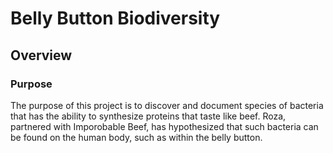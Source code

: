 # Belly Button Biodiversity
 
## Overview
 
### Purpose
The purpose of this project is to discover and document species of bacteria that has the ability to synthesize proteins that taste like beef. Roza, partnered with Imporobable Beef, has hypothesized that such bacteria can be found on the human body, such as within the belly button.
